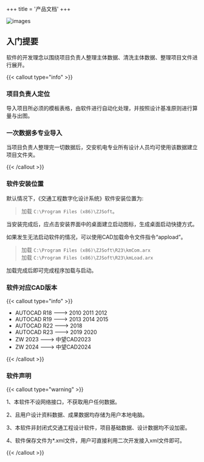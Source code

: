 +++
title = '产品文档'
+++

![images](/img/home.webp)

## 入门提要

软件的开发理念以围绕项目负责人整理主体数据、清洗主体数据、整理项目文件进行展开。

{{< callout type="info" >}}

### 项目负责人定位

导入项目所必须的模板表格，由软件进行自动化处理，并按照设计基准原则进行算量与出图。

### 一次数据多专业导入

当项目负责人整理完一切数据后，交安机电专业所有设计人员均可使用该数据建立项目文件夹。

{{< /callout >}}

### 软件安装位置

默认情况下，《交通工程数字化设计系统》软件安装位置为:

> 加载  `C:\Program Files (x86)\ZJSoft`。

当安装完成后，应点击安装界面中的桌面建立启动图标，生成桌面启动快捷方式。

如果发生无法启动软件的情况，可以使用CAD加载命令文件指令“appload”。

> 加载 `C:\Program Files (x86)\ZJSoft\R23\kmCom.arx`  
> 加载 `C:\Program Files (x86)\ZJSoft\R23\kmLoad.arx`

加载完成后即可完成程序加载与启动。

### 软件对应CAD版本

{{< callout type="info" >}}

- AUTOCAD R18 --->  2010 2011 2012  
- AUTOCAD R19 --->  2013 2014 2015  
- AUTOCAD R22 --->  2018  
- AUTOCAD R23 --->  2019 2020  
- ZW 2023     --->  中望CAD2023  
- ZW 2024     --->  中望CAD2024

{{< /callout >}}

### 软件声明

{{< callout type="warning" >}}

1、本软件不设网络接口，不获取用户任何数据。

2、且用户设计资料数据、成果数据均存储为用户本地电脑。

3、本软件非封闭式交通工程设计软件，项目基础数据、设计数据均不设加密。

4、软件保存文件为*.xml文件，用户可直接利用二次开发接入xml文件即可。

{{< /callout >}}